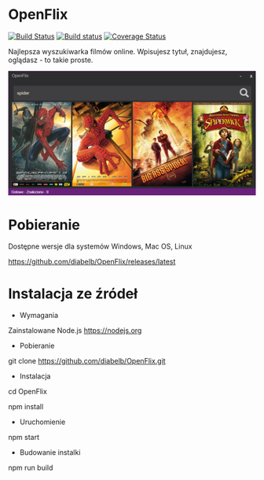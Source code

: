 # OpenFlix

[![Build Status](https://travis-ci.org/diabelb/OpenFlix.svg?branch=master)](https://travis-ci.org/diabelb/OpenFlix)
[![Build status](https://ci.appveyor.com/api/projects/status/tp565om6karof6ec?svg=true)](https://ci.appveyor.com/project/diabelb/openflix)
[![Coverage Status](https://coveralls.io/repos/github/diabelb/OpenFlix/badge.svg?branch=master)](https://coveralls.io/github/diabelb/OpenFlix?branch=master)

Najlepsza wyszukiwarka filmów online. Wpisujesz tytuł, znajdujesz, oglądasz - to takie proste.

![Alt OpenFlix](https://github.com/diabelb/OpenFlix/blob/master/preview.png?raw=true "OpenFlix")

# Pobieranie
Dostępne wersje dla systemów Windows, Mac OS, Linux

https://github.com/diabelb/OpenFlix/releases/latest

# Instalacja ze źródeł

* Wymagania

Zainstalowane Node.js https://nodejs.org

* Pobieranie

git clone https://github.com/diabelb/OpenFlix.git

* Instalacja

cd OpenFlix

npm install

* Uruchomienie

npm start

* Budowanie instalki

npm run build

